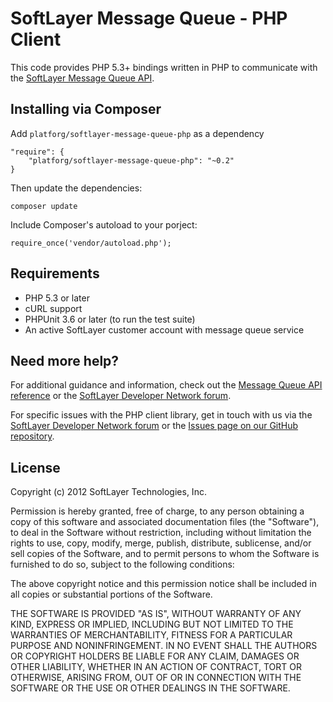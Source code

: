 SoftLayer Message Queue - PHP Client
========================================
This code provides PHP 5.3+ bindings written in PHP to communicate with the
[SoftLayer Message Queue API](http://sldn.softlayer.com/reference/messagequeueapi).  

Installing via Composer
-----------------------

Add `platforg/softlayer-message-queue-php` as a dependency

	"require": {
		"platforg/softlayer-message-queue-php": "~0.2"
	}

Then update the dependencies:

    composer update

Include Composer's autoload to your porject:

    require_once('vendor/autoload.php');

Requirements
------------
* PHP 5.3 or later
* cURL support
* PHPUnit 3.6 or later (to run the test suite)
* An active SoftLayer customer account with message queue service

Need more help?
---------------

For additional guidance and information, check out the
[Message Queue API reference](http://sldn.softlayer.com/reference/messagequeueapi)
or the [SoftLayer Developer Network forum](https://forums.softlayer.com/forumdisplay.php?f=27).

For specific issues with the PHP client library, get in touch with us via the
[SoftLayer Developer Network forum](https://forums.softlayer.com/forumdisplay.php?f=27)
or the [Issues page on our GitHub repository](https://github.com/softlayer/softlayer-message-queue-php/issues).

License
-------

Copyright (c) 2012 SoftLayer Technologies, Inc.

Permission is hereby granted, free of charge, to any person obtaining a copy of
this software and associated documentation files (the "Software"), to deal in
the Software without restriction, including without limitation the rights to
use, copy, modify, merge, publish, distribute, sublicense, and/or sell copies
of the Software, and to permit persons to whom the Software is furnished to do
so, subject to the following conditions:

The above copyright notice and this permission notice shall be included in all
copies or substantial portions of the Software.

THE SOFTWARE IS PROVIDED "AS IS", WITHOUT WARRANTY OF ANY KIND, EXPRESS OR
IMPLIED, INCLUDING BUT NOT LIMITED TO THE WARRANTIES OF MERCHANTABILITY,
FITNESS FOR A PARTICULAR PURPOSE AND NONINFRINGEMENT. IN NO EVENT SHALL THE
AUTHORS OR COPYRIGHT HOLDERS BE LIABLE FOR ANY CLAIM, DAMAGES OR OTHER
LIABILITY, WHETHER IN AN ACTION OF CONTRACT, TORT OR OTHERWISE, ARISING FROM,
OUT OF OR IN CONNECTION WITH THE SOFTWARE OR THE USE OR OTHER DEALINGS IN THE
SOFTWARE.
